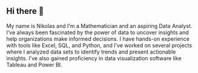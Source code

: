 ## Hi there 👋

My name is Nikolas and I'm a Mathematician and an aspiring Data Analyst. I’ve always been fascinated by the power of data to uncover insights and help organizations make informed decisions. I have hands-on experience with tools like Excel, SQL, and Python, and I’ve worked on several projects where I analyzed data sets to identify trends and present actionable insights. I’ve also gained proficiency in data visualization software like Tableau and Power BI.


<!--
**MichailidisData/MichailidisData** is a ✨ _special_ ✨ repository because its `README.md` (this file) appears on your GitHub profile.

Here are some ideas to get you started:

- 🔭 I’m currently working on ...
- 🌱 I’m currently learning ...
- 👯 I’m looking to collaborate on ...
- 🤔 I’m looking for help with ...
- 💬 Ask me about ...
- 📫 How to reach me: ...
- 😄 Pronouns: ...
- ⚡ Fun fact: ...
-->
